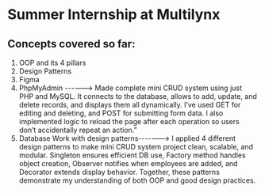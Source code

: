 # Summer Internship at Multilynx
## Concepts covered so far:
1) OOP and its 4 pillars
2) Design Patterns
3) Figma
4) PhpMyAdmin ------> Made complete mini CRUD system using just PHP and MySQL. It connects to the database, allows to add, update, and delete records, and displays them all dynamically. I’ve used GET for editing and deleting, and POST for submitting form data. I also implemented logic to reload the page after each operation so users don’t accidentally repeat an action.”
5) Database Work with design patterns-------> I applied 4 different design patterns to make mini CRUD system project clean, scalable, and modular. Singleton ensures efficient DB use, Factory method handles object creation, Observer notifies when employees are added, and Decorator extends display behavior. Together, these patterns demonstrate my understanding of both OOP and good design practices.
